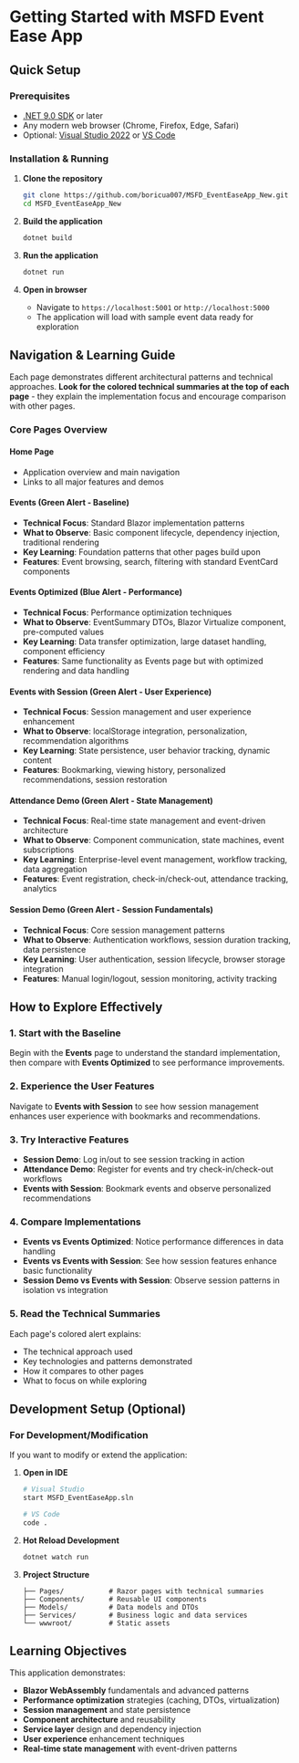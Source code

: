 # Getting Started with MSFD Event Ease App

## Quick Setup

### Prerequisites
- [.NET 9.0 SDK](https://dotnet.microsoft.com/download/dotnet/9.0) or later
- Any modern web browser (Chrome, Firefox, Edge, Safari)
- Optional: [Visual Studio 2022](https://visualstudio.microsoft.com/) or [VS Code](https://code.visualstudio.com/)

### Installation & Running
1. **Clone the repository**
   ```bash
   git clone https://github.com/boricua007/MSFD_EventEaseApp_New.git
   cd MSFD_EventEaseApp_New
   ```

2. **Build the application**
   ```bash
   dotnet build
   ```

3. **Run the application**
   ```bash
   dotnet run
   ```

4. **Open in browser**
   - Navigate to `https://localhost:5001` or `http://localhost:5000`
   - The application will load with sample event data ready for exploration

## Navigation & Learning Guide

Each page demonstrates different architectural patterns and technical approaches. **Look for the colored technical summaries at the top of each page** - they explain the implementation focus and encourage comparison with other pages.

### Core Pages Overview

#### **Home Page**
- Application overview and main navigation
- Links to all major features and demos

#### **Events** (Green Alert - Baseline)
- **Technical Focus**: Standard Blazor implementation patterns
- **What to Observe**: Basic component lifecycle, dependency injection, traditional rendering
- **Key Learning**: Foundation patterns that other pages build upon
- **Features**: Event browsing, search, filtering with standard EventCard components

#### **Events Optimized** (Blue Alert - Performance)
- **Technical Focus**: Performance optimization techniques
- **What to Observe**: EventSummary DTOs, Blazor Virtualize component, pre-computed values
- **Key Learning**: Data transfer optimization, large dataset handling, component efficiency
- **Features**: Same functionality as Events page but with optimized rendering and data handling

####  **Events with Session** (Green Alert - User Experience)
- **Technical Focus**: Session management and user experience enhancement
- **What to Observe**: localStorage integration, personalization, recommendation algorithms
- **Key Learning**: State persistence, user behavior tracking, dynamic content
- **Features**: Bookmarking, viewing history, personalized recommendations, session restoration

#### **Attendance Demo** (Green Alert - State Management)
- **Technical Focus**: Real-time state management and event-driven architecture
- **What to Observe**: Component communication, state machines, event subscriptions
- **Key Learning**: Enterprise-level event management, workflow tracking, data aggregation
- **Features**: Event registration, check-in/check-out, attendance tracking, analytics

#### **Session Demo** (Green Alert - Session Fundamentals)
- **Technical Focus**: Core session management patterns
- **What to Observe**: Authentication workflows, session duration tracking, data persistence
- **Key Learning**: User authentication, session lifecycle, browser storage integration
- **Features**: Manual login/logout, session monitoring, activity tracking

## How to Explore Effectively

### 1. **Start with the Baseline**
Begin with the **Events** page to understand the standard implementation, then compare with **Events Optimized** to see performance improvements.

### 2. **Experience the User Features**
Navigate to **Events with Session** to see how session management enhances user experience with bookmarks and recommendations.

### 3. **Try Interactive Features**
- **Session Demo**: Log in/out to see session tracking in action
- **Attendance Demo**: Register for events and try check-in/check-out workflows
- **Events with Session**: Bookmark events and observe personalized recommendations

### 4. **Compare Implementations**
- **Events vs Events Optimized**: Notice performance differences in data handling
- **Events vs Events with Session**: See how session features enhance basic functionality
- **Session Demo vs Events with Session**: Observe session patterns in isolation vs integration

### 5. **Read the Technical Summaries**
Each page's colored alert explains:
- The technical approach used
- Key technologies and patterns demonstrated
- How it compares to other pages
- What to focus on while exploring

## Development Setup (Optional)

### For Development/Modification
If you want to modify or extend the application:

1. **Open in IDE**
   ```bash
   # Visual Studio
   start MSFD_EventEaseApp.sln
   
   # VS Code
   code .
   ```

2. **Hot Reload Development**
   ```bash
   dotnet watch run
   ```

3. **Project Structure**
   ```
   ├── Pages/           # Razor pages with technical summaries
   ├── Components/      # Reusable UI components
   ├── Models/          # Data models and DTOs
   ├── Services/        # Business logic and data services
   └── wwwroot/         # Static assets
   ```

## Learning Objectives

This application demonstrates:
- **Blazor WebAssembly** fundamentals and advanced patterns
- **Performance optimization** strategies (caching, DTOs, virtualization)
- **Session management** and state persistence
- **Component architecture** and reusability
- **Service layer** design and dependency injection
- **User experience** enhancement techniques
- **Real-time state management** with event-driven patterns

